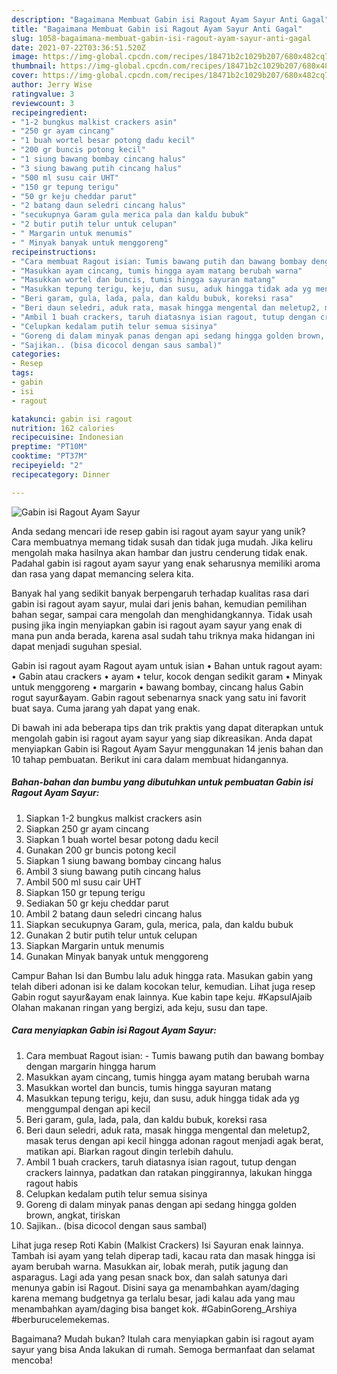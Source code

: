 ```yaml
---
description: "Bagaimana Membuat Gabin isi Ragout Ayam Sayur Anti Gagal"
title: "Bagaimana Membuat Gabin isi Ragout Ayam Sayur Anti Gagal"
slug: 1058-bagaimana-membuat-gabin-isi-ragout-ayam-sayur-anti-gagal
date: 2021-07-22T03:36:51.520Z
image: https://img-global.cpcdn.com/recipes/18471b2c1029b207/680x482cq70/gabin-isi-ragout-ayam-sayur-foto-resep-utama.jpg
thumbnail: https://img-global.cpcdn.com/recipes/18471b2c1029b207/680x482cq70/gabin-isi-ragout-ayam-sayur-foto-resep-utama.jpg
cover: https://img-global.cpcdn.com/recipes/18471b2c1029b207/680x482cq70/gabin-isi-ragout-ayam-sayur-foto-resep-utama.jpg
author: Jerry Wise
ratingvalue: 3
reviewcount: 3
recipeingredient:
- "1-2 bungkus malkist crackers asin"
- "250 gr ayam cincang"
- "1 buah wortel besar potong dadu kecil"
- "200 gr buncis potong kecil"
- "1 siung bawang bombay cincang halus"
- "3 siung bawang putih cincang halus"
- "500 ml susu cair UHT"
- "150 gr tepung terigu"
- "50 gr keju cheddar parut"
- "2 batang daun seledri cincang halus"
- "secukupnya Garam gula merica pala dan kaldu bubuk"
- "2 butir putih telur untuk celupan"
- " Margarin untuk menumis"
- " Minyak banyak untuk menggoreng"
recipeinstructions:
- "Cara membuat Ragout isian: Tumis bawang putih dan bawang bombay dengan margarin hingga harum"
- "Masukkan ayam cincang, tumis hingga ayam matang berubah warna"
- "Masukkan wortel dan buncis, tumis hingga sayuran matang"
- "Masukkan tepung terigu, keju, dan susu, aduk hingga tidak ada yg menggumpal dengan api kecil"
- "Beri garam, gula, lada, pala, dan kaldu bubuk, koreksi rasa"
- "Beri daun seledri, aduk rata, masak hingga mengental dan meletup2, masak terus dengan api kecil hingga adonan ragout menjadi agak berat, matikan api. Biarkan ragout dingin terlebih dahulu."
- "Ambil 1 buah crackers, taruh diatasnya isian ragout, tutup dengan crackers lainnya, padatkan dan ratakan pinggirannya, lakukan hingga ragout habis"
- "Celupkan kedalam putih telur semua sisinya"
- "Goreng di dalam minyak panas dengan api sedang hingga golden brown, angkat, tiriskan"
- "Sajikan.. (bisa dicocol dengan saus sambal)"
categories:
- Resep
tags:
- gabin
- isi
- ragout

katakunci: gabin isi ragout 
nutrition: 162 calories
recipecuisine: Indonesian
preptime: "PT10M"
cooktime: "PT37M"
recipeyield: "2"
recipecategory: Dinner

---
```



![Gabin isi Ragout Ayam Sayur](https://img-global.cpcdn.com/recipes/18471b2c1029b207/680x482cq70/gabin-isi-ragout-ayam-sayur-foto-resep-utama.jpg)

Anda sedang mencari ide resep gabin isi ragout ayam sayur yang unik? Cara membuatnya memang tidak susah dan tidak juga mudah. Jika keliru mengolah maka hasilnya akan hambar dan justru cenderung tidak enak. Padahal gabin isi ragout ayam sayur yang enak seharusnya memiliki aroma dan rasa yang dapat memancing selera kita.

Banyak hal yang sedikit banyak berpengaruh terhadap kualitas rasa dari gabin isi ragout ayam sayur, mulai dari jenis bahan, kemudian pemilihan bahan segar, sampai cara mengolah dan menghidangkannya. Tidak usah pusing jika ingin menyiapkan gabin isi ragout ayam sayur yang enak di mana pun anda berada, karena asal sudah tahu triknya maka hidangan ini dapat menjadi suguhan spesial.

Gabin isi ragout ayam Ragout ayam untuk isian • Bahan untuk ragout ayam: • Gabin atau crackers • ayam • telur, kocok dengan sedikit garam • Minyak untuk menggoreng • margarin • bawang bombay, cincang halus Gabin rogut sayur&amp;ayam. Gabin ragout sebenarnya snack yang satu ini favorit buat saya. Cuma jarang yah dapat yang enak.


Di bawah ini ada beberapa tips dan trik praktis yang dapat diterapkan untuk mengolah gabin isi ragout ayam sayur yang siap dikreasikan. Anda dapat menyiapkan Gabin isi Ragout Ayam Sayur menggunakan 14 jenis bahan dan 10 tahap pembuatan. Berikut ini cara dalam membuat hidangannya.

<!--inarticleads1-->

##### Bahan-bahan dan bumbu yang dibutuhkan untuk pembuatan Gabin isi Ragout Ayam Sayur:

1. Siapkan 1-2 bungkus malkist crackers asin
1. Siapkan 250 gr ayam cincang
1. Siapkan 1 buah wortel besar potong dadu kecil
1. Gunakan 200 gr buncis potong kecil
1. Siapkan 1 siung bawang bombay cincang halus
1. Ambil 3 siung bawang putih cincang halus
1. Ambil 500 ml susu cair UHT
1. Siapkan 150 gr tepung terigu
1. Sediakan 50 gr keju cheddar parut
1. Ambil 2 batang daun seledri cincang halus
1. Siapkan secukupnya Garam, gula, merica, pala, dan kaldu bubuk
1. Gunakan 2 butir putih telur untuk celupan
1. Siapkan  Margarin untuk menumis
1. Gunakan  Minyak banyak untuk menggoreng


Campur Bahan Isi dan Bumbu lalu aduk hingga rata. Masukan gabin yang telah diberi adonan isi ke dalam kocokan telur, kemudian. Lihat juga resep Gabin rogut sayur&amp;ayam enak lainnya. Kue kabin tape keju. #KapsulAjaib Olahan makanan ringan yang bergizi, ada keju, susu dan tape. 

<!--inarticleads2-->

##### Cara menyiapkan Gabin isi Ragout Ayam Sayur:

1. Cara membuat Ragout isian: - Tumis bawang putih dan bawang bombay dengan margarin hingga harum
1. Masukkan ayam cincang, tumis hingga ayam matang berubah warna
1. Masukkan wortel dan buncis, tumis hingga sayuran matang
1. Masukkan tepung terigu, keju, dan susu, aduk hingga tidak ada yg menggumpal dengan api kecil
1. Beri garam, gula, lada, pala, dan kaldu bubuk, koreksi rasa
1. Beri daun seledri, aduk rata, masak hingga mengental dan meletup2, masak terus dengan api kecil hingga adonan ragout menjadi agak berat, matikan api. Biarkan ragout dingin terlebih dahulu.
1. Ambil 1 buah crackers, taruh diatasnya isian ragout, tutup dengan crackers lainnya, padatkan dan ratakan pinggirannya, lakukan hingga ragout habis
1. Celupkan kedalam putih telur semua sisinya
1. Goreng di dalam minyak panas dengan api sedang hingga golden brown, angkat, tiriskan
1. Sajikan.. (bisa dicocol dengan saus sambal)


Lihat juga resep Roti Kabin (Malkist Crackers) Isi Sayuran enak lainnya. Tambah isi ayam yang telah diperap tadi, kacau rata dan masak hingga isi ayam berubah warna. Masukkan air, lobak merah, putik jagung dan asparagus. Lagi ada yang pesan snack box, dan salah satunya dari menunya gabin isi Ragout. Disini saya ga menambahkan ayam/daging karena memang budgetnya ga terlalu besar, jadi kalau ada yang mau menambahkan ayam/daging bisa banget kok. #GabinGoreng_Arshiya #berburucelemekemas. 

Bagaimana? Mudah bukan? Itulah cara menyiapkan gabin isi ragout ayam sayur yang bisa Anda lakukan di rumah. Semoga bermanfaat dan selamat mencoba!
